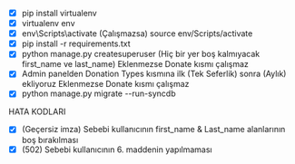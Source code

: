 - [x] pip install virtualenv
- [x] virtualenv env
- [x] env\Scripts\activate (Çalışmazsa) source env/Scripts/activate
- [x] pip install -r requirements.txt
- [x] python manage.py createsuperuser (Hiç bir yer boş kalmıyacak first_name ve last_name)
Eklenmezse Donate kısmı çalışmaz
- [x] Admin panelden Donation Types kısmına ilk (Tek Seferlik) sonra (Aylık) ekliyoruz Eklenmezse Donate kısmı çalışmaz
- [x] python manage.py migrate --run-syncdb

HATA KODLARI
- [x] (Geçersiz imza) Sebebi kullanıcının first_name & Last_name alanlarının boş bırakılması
- [x] (502) Sebebi kullanıcının 6. maddenin yapılmaması
